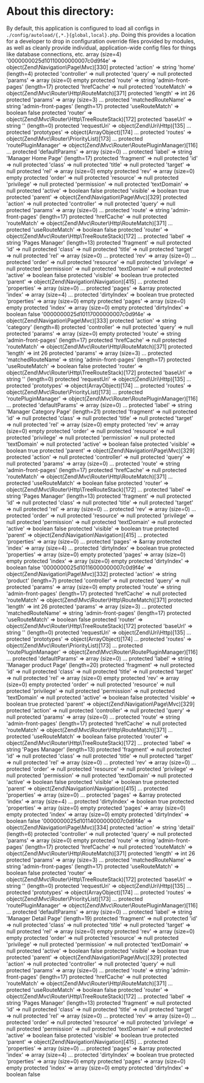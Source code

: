 About this directory:
=====================

By default, this application is configured to load all configs in
`./config/autoload/{,*.}{global,local}.php`. Doing this provides a
location for a developer to drop in configuration override files provided by
modules, as well as cleanly provide individual, application-wide config files
for things like database connections, etc.
array (size=4)
  '0000000025d10110000000007c0d9f4e' =>
    object(Zend\Navigation\Page\Mvc)[330]
      protected 'action' => string 'home' (length=4)
      protected 'controller' => null
      protected 'query' => null
      protected 'params' =>
        array (size=0)
          empty
      protected 'route' => string 'admin-front-pages' (length=17)
      protected 'hrefCache' => null
      protected 'routeMatch' =>
        object(Zend\Mvc\Router\Http\RouteMatch)[371]
          protected 'length' => int 26
          protected 'params' =>
            array (size=3)
              ...
          protected 'matchedRouteName' => string 'admin-front-pages' (length=17)
      protected 'useRouteMatch' => boolean false
      protected 'router' =>
        object(Zend\Mvc\Router\Http\TreeRouteStack)[172]
          protected 'baseUrl' => string '' (length=0)
          protected 'requestUri' =>
            object(Zend\Uri\Http)[135]
              ...
          protected 'prototypes' =>
            object(ArrayObject)[174]
              ...
          protected 'routes' =>
            object(Zend\Mvc\Router\PriorityList)[173]
              ...
          protected 'routePluginManager' =>
            object(Zend\Mvc\Router\RoutePluginManager)[116]
              ...
          protected 'defaultParams' =>
            array (size=0)
              ...
      protected 'label' => string 'Manager Home Page' (length=17)
      protected 'fragment' => null
      protected 'id' => null
      protected 'class' => null
      protected 'title' => null
      protected 'target' => null
      protected 'rel' =>
        array (size=0)
          empty
      protected 'rev' =>
        array (size=0)
          empty
      protected 'order' => null
      protected 'resource' => null
      protected 'privilege' => null
      protected 'permission' => null
      protected 'textDomain' => null
      protected 'active' => boolean false
      protected 'visible' => boolean true
      protected 'parent' =>
        object(Zend\Navigation\Page\Mvc)[329]
          protected 'action' => null
          protected 'controller' => null
          protected 'query' => null
          protected 'params' =>
            array (size=0)
              ...
          protected 'route' => string 'admin-front-pages' (length=17)
          protected 'hrefCache' => null
          protected 'routeMatch' =>
            object(Zend\Mvc\Router\Http\RouteMatch)[371]
              ...
          protected 'useRouteMatch' => boolean false
          protected 'router' =>
            object(Zend\Mvc\Router\Http\TreeRouteStack)[172]
              ...
          protected 'label' => string 'Pages Manager' (length=13)
          protected 'fragment' => null
          protected 'id' => null
          protected 'class' => null
          protected 'title' => null
          protected 'target' => null
          protected 'rel' =>
            array (size=0)
              ...
          protected 'rev' =>
            array (size=0)
              ...
          protected 'order' => null
          protected 'resource' => null
          protected 'privilege' => null
          protected 'permission' => null
          protected 'textDomain' => null
          protected 'active' => boolean false
          protected 'visible' => boolean true
          protected 'parent' =>
            object(Zend\Navigation\Navigation)[415]
              ...
          protected 'properties' =>
            array (size=0)
              ...
          protected 'pages' =>
            &array
          protected 'index' =>
            array (size=4)
              ...
          protected 'dirtyIndex' => boolean true
      protected 'properties' =>
        array (size=0)
          empty
      protected 'pages' =>
        array (size=0)
          empty
      protected 'index' =>
        array (size=0)
          empty
      protected 'dirtyIndex' => boolean false
  '0000000025d10117000000007c0d9f4e' =>
    object(Zend\Navigation\Page\Mvc)[333]
      protected 'action' => string 'category' (length=8)
      protected 'controller' => null
      protected 'query' => null
      protected 'params' =>
        array (size=0)
          empty
      protected 'route' => string 'admin-front-pages' (length=17)
      protected 'hrefCache' => null
      protected 'routeMatch' =>
        object(Zend\Mvc\Router\Http\RouteMatch)[371]
          protected 'length' => int 26
          protected 'params' =>
            array (size=3)
              ...
          protected 'matchedRouteName' => string 'admin-front-pages' (length=17)
      protected 'useRouteMatch' => boolean false
      protected 'router' =>
        object(Zend\Mvc\Router\Http\TreeRouteStack)[172]
          protected 'baseUrl' => string '' (length=0)
          protected 'requestUri' =>
            object(Zend\Uri\Http)[135]
              ...
          protected 'prototypes' =>
            object(ArrayObject)[174]
              ...
          protected 'routes' =>
            object(Zend\Mvc\Router\PriorityList)[173]
              ...
          protected 'routePluginManager' =>
            object(Zend\Mvc\Router\RoutePluginManager)[116]
              ...
          protected 'defaultParams' =>
            array (size=0)
              ...
      protected 'label' => string 'Manager Category Page' (length=21)
      protected 'fragment' => null
      protected 'id' => null
      protected 'class' => null
      protected 'title' => null
      protected 'target' => null
      protected 'rel' =>
        array (size=0)
          empty
      protected 'rev' =>
        array (size=0)
          empty
      protected 'order' => null
      protected 'resource' => null
      protected 'privilege' => null
      protected 'permission' => null
      protected 'textDomain' => null
      protected 'active' => boolean false
      protected 'visible' => boolean true
      protected 'parent' =>
        object(Zend\Navigation\Page\Mvc)[329]
          protected 'action' => null
          protected 'controller' => null
          protected 'query' => null
          protected 'params' =>
            array (size=0)
              ...
          protected 'route' => string 'admin-front-pages' (length=17)
          protected 'hrefCache' => null
          protected 'routeMatch' =>
            object(Zend\Mvc\Router\Http\RouteMatch)[371]
              ...
          protected 'useRouteMatch' => boolean false
          protected 'router' =>
            object(Zend\Mvc\Router\Http\TreeRouteStack)[172]
              ...
          protected 'label' => string 'Pages Manager' (length=13)
          protected 'fragment' => null
          protected 'id' => null
          protected 'class' => null
          protected 'title' => null
          protected 'target' => null
          protected 'rel' =>
            array (size=0)
              ...
          protected 'rev' =>
            array (size=0)
              ...
          protected 'order' => null
          protected 'resource' => null
          protected 'privilege' => null
          protected 'permission' => null
          protected 'textDomain' => null
          protected 'active' => boolean false
          protected 'visible' => boolean true
          protected 'parent' =>
            object(Zend\Navigation\Navigation)[415]
              ...
          protected 'properties' =>
            array (size=0)
              ...
          protected 'pages' =>
            &array
          protected 'index' =>
            array (size=4)
              ...
          protected 'dirtyIndex' => boolean true
      protected 'properties' =>
        array (size=0)
          empty
      protected 'pages' =>
        array (size=0)
          empty
      protected 'index' =>
        array (size=0)
          empty
      protected 'dirtyIndex' => boolean false
  '0000000025d10116000000007c0d9f4e' =>
    object(Zend\Navigation\Page\Mvc)[332]
      protected 'action' => string 'product' (length=7)
      protected 'controller' => null
      protected 'query' => null
      protected 'params' =>
        array (size=0)
          empty
      protected 'route' => string 'admin-front-pages' (length=17)
      protected 'hrefCache' => null
      protected 'routeMatch' =>
        object(Zend\Mvc\Router\Http\RouteMatch)[371]
          protected 'length' => int 26
          protected 'params' =>
            array (size=3)
              ...
          protected 'matchedRouteName' => string 'admin-front-pages' (length=17)
      protected 'useRouteMatch' => boolean false
      protected 'router' =>
        object(Zend\Mvc\Router\Http\TreeRouteStack)[172]
          protected 'baseUrl' => string '' (length=0)
          protected 'requestUri' =>
            object(Zend\Uri\Http)[135]
              ...
          protected 'prototypes' =>
            object(ArrayObject)[174]
              ...
          protected 'routes' =>
            object(Zend\Mvc\Router\PriorityList)[173]
              ...
          protected 'routePluginManager' =>
            object(Zend\Mvc\Router\RoutePluginManager)[116]
              ...
          protected 'defaultParams' =>
            array (size=0)
              ...
      protected 'label' => string 'Manager product Page' (length=20)
      protected 'fragment' => null
      protected 'id' => null
      protected 'class' => null
      protected 'title' => null
      protected 'target' => null
      protected 'rel' =>
        array (size=0)
          empty
      protected 'rev' =>
        array (size=0)
          empty
      protected 'order' => null
      protected 'resource' => null
      protected 'privilege' => null
      protected 'permission' => null
      protected 'textDomain' => null
      protected 'active' => boolean false
      protected 'visible' => boolean true
      protected 'parent' =>
        object(Zend\Navigation\Page\Mvc)[329]
          protected 'action' => null
          protected 'controller' => null
          protected 'query' => null
          protected 'params' =>
            array (size=0)
              ...
          protected 'route' => string 'admin-front-pages' (length=17)
          protected 'hrefCache' => null
          protected 'routeMatch' =>
            object(Zend\Mvc\Router\Http\RouteMatch)[371]
              ...
          protected 'useRouteMatch' => boolean false
          protected 'router' =>
            object(Zend\Mvc\Router\Http\TreeRouteStack)[172]
              ...
          protected 'label' => string 'Pages Manager' (length=13)
          protected 'fragment' => null
          protected 'id' => null
          protected 'class' => null
          protected 'title' => null
          protected 'target' => null
          protected 'rel' =>
            array (size=0)
              ...
          protected 'rev' =>
            array (size=0)
              ...
          protected 'order' => null
          protected 'resource' => null
          protected 'privilege' => null
          protected 'permission' => null
          protected 'textDomain' => null
          protected 'active' => boolean false
          protected 'visible' => boolean true
          protected 'parent' =>
            object(Zend\Navigation\Navigation)[415]
              ...
          protected 'properties' =>
            array (size=0)
              ...
          protected 'pages' =>
            &array
          protected 'index' =>
            array (size=4)
              ...
          protected 'dirtyIndex' => boolean true
      protected 'properties' =>
        array (size=0)
          empty
      protected 'pages' =>
        array (size=0)
          empty
      protected 'index' =>
        array (size=0)
          empty
      protected 'dirtyIndex' => boolean false
  '0000000025d10114000000007c0d9f4e' =>
    object(Zend\Navigation\Page\Mvc)[334]
      protected 'action' => string 'detail' (length=6)
      protected 'controller' => null
      protected 'query' => null
      protected 'params' =>
        array (size=0)
          empty
      protected 'route' => string 'admin-front-pages' (length=17)
      protected 'hrefCache' => null
      protected 'routeMatch' =>
        object(Zend\Mvc\Router\Http\RouteMatch)[371]
          protected 'length' => int 26
          protected 'params' =>
            array (size=3)
              ...
          protected 'matchedRouteName' => string 'admin-front-pages' (length=17)
      protected 'useRouteMatch' => boolean false
      protected 'router' =>
        object(Zend\Mvc\Router\Http\TreeRouteStack)[172]
          protected 'baseUrl' => string '' (length=0)
          protected 'requestUri' =>
            object(Zend\Uri\Http)[135]
              ...
          protected 'prototypes' =>
            object(ArrayObject)[174]
              ...
          protected 'routes' =>
            object(Zend\Mvc\Router\PriorityList)[173]
              ...
          protected 'routePluginManager' =>
            object(Zend\Mvc\Router\RoutePluginManager)[116]
              ...
          protected 'defaultParams' =>
            array (size=0)
              ...
      protected 'label' => string 'Manager Detail Page' (length=19)
      protected 'fragment' => null
      protected 'id' => null
      protected 'class' => null
      protected 'title' => null
      protected 'target' => null
      protected 'rel' =>
        array (size=0)
          empty
      protected 'rev' =>
        array (size=0)
          empty
      protected 'order' => null
      protected 'resource' => null
      protected 'privilege' => null
      protected 'permission' => null
      protected 'textDomain' => null
      protected 'active' => boolean false
      protected 'visible' => boolean true
      protected 'parent' =>
        object(Zend\Navigation\Page\Mvc)[329]
          protected 'action' => null
          protected 'controller' => null
          protected 'query' => null
          protected 'params' =>
            array (size=0)
              ...
          protected 'route' => string 'admin-front-pages' (length=17)
          protected 'hrefCache' => null
          protected 'routeMatch' =>
            object(Zend\Mvc\Router\Http\RouteMatch)[371]
              ...
          protected 'useRouteMatch' => boolean false
          protected 'router' =>
            object(Zend\Mvc\Router\Http\TreeRouteStack)[172]
              ...
          protected 'label' => string 'Pages Manager' (length=13)
          protected 'fragment' => null
          protected 'id' => null
          protected 'class' => null
          protected 'title' => null
          protected 'target' => null
          protected 'rel' =>
            array (size=0)
              ...
          protected 'rev' =>
            array (size=0)
              ...
          protected 'order' => null
          protected 'resource' => null
          protected 'privilege' => null
          protected 'permission' => null
          protected 'textDomain' => null
          protected 'active' => boolean false
          protected 'visible' => boolean true
          protected 'parent' =>
            object(Zend\Navigation\Navigation)[415]
              ...
          protected 'properties' =>
            array (size=0)
              ...
          protected 'pages' =>
            &array
          protected 'index' =>
            array (size=4)
              ...
          protected 'dirtyIndex' => boolean true
      protected 'properties' =>
        array (size=0)
          empty
      protected 'pages' =>
        array (size=0)
          empty
      protected 'index' =>
        array (size=0)
          empty
      protected 'dirtyIndex' => boolean false
